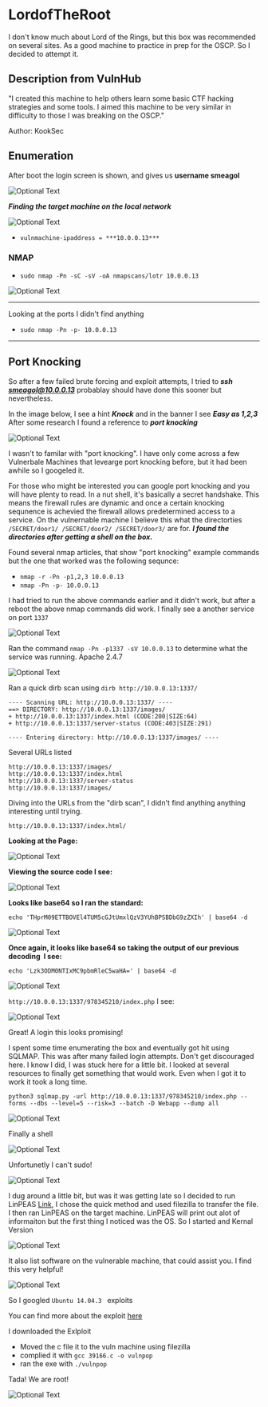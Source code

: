 # LordofTheRoot
I don't know much about Lord of the Rings, but this box was recommended on several sites. As a good machine to practice in prep for the OSCP. So I decided to attempt it.

## Description from VulnHub

"I created this machine to help others learn some basic CTF hacking strategies and some tools. I aimed this machine to be very similar in difficulty to those I was breaking on the OSCP."

Author: KookSec

## Enumeration

After boot the login screen is shown, and gives us **username smeagol**

![Optional Text](/LordofTheRoot/_resources/fa69f71a2a834d72824b33535c54b4d8.png)

***Finding the target machine on the local network***

![Optional Text](/LordofTheRoot/_resources/bf2f53a39ea940bebf649229897c2f67.png)

- `vulnmachine-ipaddress = ***10.0.0.13***`

### NMAP
- `sudo nmap -Pn -sC -sV -oA nmapscans/lotr 10.0.0.13`

![Optional Text](/LordofTheRoot/_resources/a2fd1e3f15b749ce8f2c612cfff77c94.png)

* * *

Looking at the ports I didn't find anything

- `sudo nmap -Pn -p- 10.0.0.13`

***

## Port Knocking

So after a few failed brute forcing and exploit attempts, I tried to ***ssh smeagol@10.0.0.13***
probablay should have done this sooner but nevertheless.

In the image below, I see a hint ***Knock*** and in the banner I see ***Easy as 1,2,3*** After some research I found a reference to ***port knocking***

![Optional Text](/LordofTheRoot/_resources/39a3b3289fb2446db1735e49bcfe05f1.png)

I wasn't to familar with "port knocking". I have only come across a few Vulnerbale Machines that levearge port knocking before, but it had been awhile so I googeled it.

For those who might be interested you can google port knocking and you will have plenty to read. In a nut shell, it's basically a secret handshake. This means the firewall rules are dynamic and once a certain knocking sequnence is achevied the firewall allows predetermined access to a service. On the vulnernable machine I believe this what the directorties `/SECRET/door1/ /SECRET/door2/ /SECRET/door3/` are for. ***I found the directories after getting a shell on the box.***

Found several nmap articles, that show "port knocking" example commands but the one that worked was the following sequnce:

- `nmap -r -Pn -p1,2,3 10.0.0.13`
- `nmap -Pn -p- 10.0.0.13`

I had tried to run the above commands earlier and it didn't work, but after a reboot the above nmap commands did work. I finally see a another service on port `1337`

![Optional Text](/LordofTheRoot/_resources/6e55e7df78404874bf381cf04737fab1.png)

Ran the command `nmap -Pn -p1337 -sV 10.0.0.13` to determine what the service was running. Apache 2.4.7

![Optional Text](/LordofTheRoot/_resources/9d96f87405ac4dd8989779c69e9bcc7a.png)

Ran a quick dirb scan using `dirb http://10.0.0.13:1337/`

```
---- Scanning URL: http://10.0.0.13:1337/ ----
==> DIRECTORY: http://10.0.0.13:1337/images/                                              
+ http://10.0.0.13:1337/index.html (CODE:200|SIZE:64)                                     
+ http://10.0.0.13:1337/server-status (CODE:403|SIZE:291)                                 
                                                                                          
---- Entering directory: http://10.0.0.13:1337/images/ ----
```
Several URLs listed
```
http://10.0.0.13:1337/images/
http://10.0.0.13:1337/index.html
http://10.0.0.13:1337/server-status
http://10.0.0.13:1337/images/
```

Diving into the URLs from the "dirb scan", I didn't find anything anything interesting until trying.

`http://10.0.0.13:1337/index.html/`

**Looking at the Page:**

![Optional Text](/LordofTheRoot/_resources/1f572564dc8d4bec849049b3ab6a9f82.png)

**Viewing the source code I see:**

![Optional Text](/LordofTheRoot/_resources/674acb1f528642eb89e4994a5fd252e7.png)

**Looks like base64 so I ran the standard:**

`echo 'THprM09ETTBOVEl4TUM5cGJtUmxlQzV3YUhBPSBDbG9zZXIh' | base64 -d`

![Optional Text](/LordofTheRoot/_resources/b0d9bbf984d74d2f9c457c5f9e5ef506.png)

**Once again, it looks like base64 so taking the output of our previous decoding  I see:**

`echo 'Lzk3ODM0NTIxMC9pbmRleC5waHA=' | base64 -d`

![Optional Text](/LordofTheRoot/_resources/878246becd274df9bac9fe92c161699d.png)

`http://10.0.0.13:1337/978345210/index.php` I see:

![Optional Text](/LordofTheRoot/_resources/72f770e5bd4c4838a3366e1a7f1fe80a.png)

Great! A login this looks promising!

I spent some time enumerating the box and eventually got hit using SQLMAP. This was after many failed login attempts. Don't get discouraged here. I know I did, I was stuck here for a little bit. I looked at several resources to finally get something that would work. Even when I got it to work it took a long time. 

`python3 sqlmap.py -url http://10.0.0.13:1337/978345210/index.php --forms --dbs --level=5 --risk=3 --batch -D Webapp --dump all`

![Optional Text](/LordofTheRoot/_resources/2a7709db8859406cb469a0a8613b4765.png)

Finally a shell

![Optional Text](/LordofTheRoot/_resources/f491c21b66ff4e2fa5502b2a52ac76fa.png)

Unfortunetly I can't sudo!

![Optional Text](/LordofTheRoot/_resources/f12668dc4a784b749247e0c64167b257.png)

I dug around a little bit, but was it was getting late so I decided to run LinPEAS [Link](https://github.com/carlospolop/privilege-escalation-awesome-scripts-suite), I chose the quick method and used filezilla to transfer the file. I then ran LinPEAS on the target machine. LinPEAS will print out alot of informaiton but the first thing I noticed was the OS. So I started and Kernal Version

![Optional Text](/LordofTheRoot/_resources/92d5b693649441e8b8f01d0032470d57.png)

It also list software on the vulnerable machine, that could assist you. I find this very helpful!

![Optional Text](/LordofTheRoot/_resources/c98534210a9b48dfb4b5a71f9418af04.png)

So I googled `Ubuntu 14.04.3 ` exploits

You can find more about the exploit [here](https://www.exploit-db.com/exploits/39166)

I downloaded the Exlploit

- Moved the c file it to the vuln machine using filezilla
- complied it with `gcc 39166.c -o vulnpop`
- ran the exe with `./vulnpop`

Tada! We are root!

![Optional Text](/LordofTheRoot/_resources/7196dff360514c99bf6e5e0db5ff1cc0.png)
